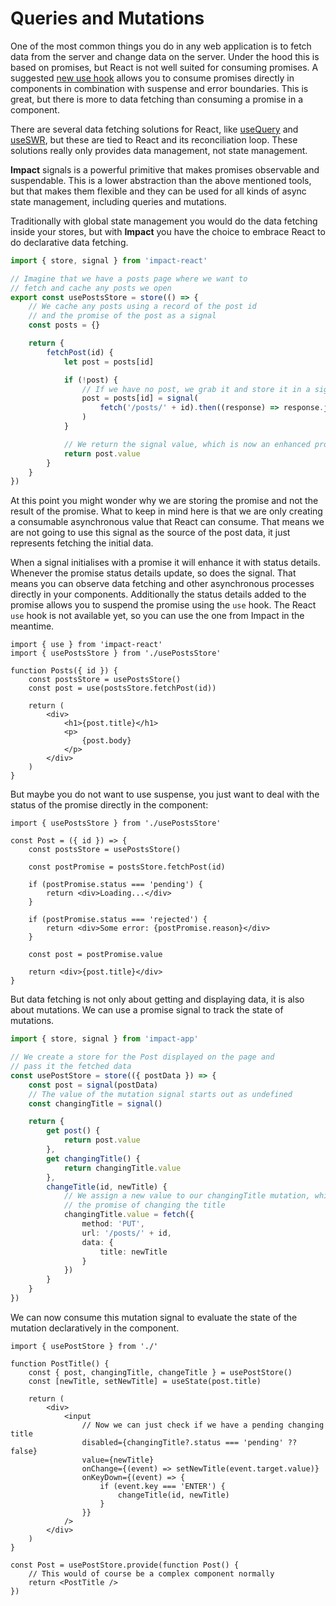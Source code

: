 # Queries and Mutations

One of the most common things you do in any web application is to fetch data from the server and change data on the server. Under the hood this is based on promises, but React is not well suited for consuming promises. A suggested [new use hook](https://blixtdev.com/all-about-reacts-new-use-hook) allows you to consume promises directly in components in combination with suspense and error boundaries. This is great, but there is more to data fetching than consuming a promise in a component.

There are several data fetching solutions for React, like [useQuery](https://tanstack.com/query/v4/docs/react/reference/useQuery) and [useSWR](https://swr.vercel.app/), but these are tied to React and its reconciliation loop. These solutions really only provides data management, not state management.

**Impact** signals is a powerful primitive that makes promises observable and suspendable. This is a lower abstraction than the above mentioned tools, but that makes them flexible and they can be used for all kinds of async state management, including queries and mutations.

Traditionally with global state management you would do the data fetching inside your stores, but with **Impact** you have the choice to embrace React to do declarative data fetching. 

```ts
import { store, signal } from 'impact-react'

// Imagine that we have a posts page where we want to
// fetch and cache any posts we open
export const usePostsStore = store(() => {
    // We cache any posts using a record of the post id
    // and the promise of the post as a signal
    const posts = {}

    return {
        fetchPost(id) {
            let post = posts[id]

            if (!post) {
                // If we have no post, we grab it and store it in a signal
                post = posts[id] = signal(
                    fetch('/posts/' + id).then((response) => response.json())
                )
            }

            // We return the signal value, which is now an enhanced promise
            return post.value
        }
    }
})
```

At this point you might wonder why we are storing the promise and not the result of the promise. What to keep in mind here is that we are only creating a consumable asynchronous value that React can consume. That means we are not going to use this signal as the source of the post data, it just represents fetching the initial data.

When a signal initialises with a promise it will enhance it with status details. Whenever the promise status details update, so does the signal. That means you can observe data fetching and other asynchronous processes directly in your components. Additionally the status details added to the promise allows you to suspend the promise using the `use` hook. The React `use` hook is not available yet, so you can use the one from Impact in the meantime.

```tsx
import { use } from 'impact-react'
import { usePostsStore } from './usePostsStore'

function Posts({ id }) {
    const postsStore = usePostsStore()
    const post = use(postsStore.fetchPost(id))

    return (
        <div>
            <h1>{post.title}</h1>
            <p>
                {post.body}
            </p>
        </div>
    )
}
```

But maybe you do not want to use suspense, you just want to deal with the status of the promise directly in the component:

```tsx
import { usePostsStore } from './usePostsStore'

const Post = ({ id }) => {
    const postsStore = usePostsStore()

    const postPromise = postsStore.fetchPost(id)

    if (postPromise.status === 'pending') {
        return <div>Loading...</div>
    }

    if (postPromise.status === 'rejected') {
        return <div>Some error: {postPromise.reason}</div>
    }

    const post = postPromise.value

    return <div>{post.title}</div>
}
```

But data fetching is not only about getting and displaying data, it is also about mutations. We can use a promise signal to track the state of mutations.

```ts
import { store, signal } from 'impact-app'

// We create a store for the Post displayed on the page and
// pass it the fetched data
const usePostStore = store(({ postData }) => {
    const post = signal(postData)
    // The value of the mutation signal starts out as undefined
    const changingTitle = signal()

    return {
        get post() {
            return post.value
        },
        get changingTitle() {
            return changingTitle.value
        },
        changeTitle(id, newTitle) {
            // We assign a new value to our changingTitle mutation, which is
            // the promise of changing the title
            changingTitle.value = fetch({
                method: 'PUT',
                url: '/posts/' + id,
                data: {
                    title: newTitle
                }
            })
        }
    }
})
```

We can now consume this mutation signal to evaluate the state of the mutation declaratively in the component.

```tsx
import { usePostStore } from './'

function PostTitle() {
    const { post, changingTitle, changeTitle } = usePostStore()
    const [newTitle, setNewTitle] = useState(post.title)

    return (
        <div>
            <input
                // Now we can just check if we have a pending changing title
                disabled={changingTitle?.status === 'pending' ?? false}
                value={newTitle}
                onChange={(event) => setNewTitle(event.target.value)}
                onKeyDown={(event) => {
                    if (event.key === 'ENTER') {
                        changeTitle(id, newTitle)
                    }
                }}
            />
        </div>
    )
}

const Post = usePostStore.provide(function Post() {
    // This would of course be a complex component normally
    return <PostTitle />
})
```
